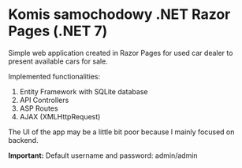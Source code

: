 # Komis samochodowy .NET Razor Pages (.NET 7)
Simple web application created in Razor Pages for used car dealer to present available cars for sale.

Implemented functionalities:
1. Entity Framework with SQLite database
2. API Controllers
3. ASP Routes
4. AJAX (XMLHttpRequest)

The UI of the app may be a little bit poor because I mainly focused on backend.

<b>Important:</b> Default username and password: admin/admin
